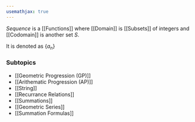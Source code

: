 ```yaml
---
usemathjax: true
---
```


*Sequence* is a [[Functions]] where [[Domain]] is [[Subsets]] of integers and [[Codomain]] is another set $S$.

It is denoted as $\{ a_n \}$

### Subtopics
- [[Geometric Progression (GP)]]
- [[Arithematic Progression (AP)]]
- [[String]]
- [[Recurrance Relations]]
- [[Summations]]
- [[Geometric Series]]
- [[Summation Formulas]]